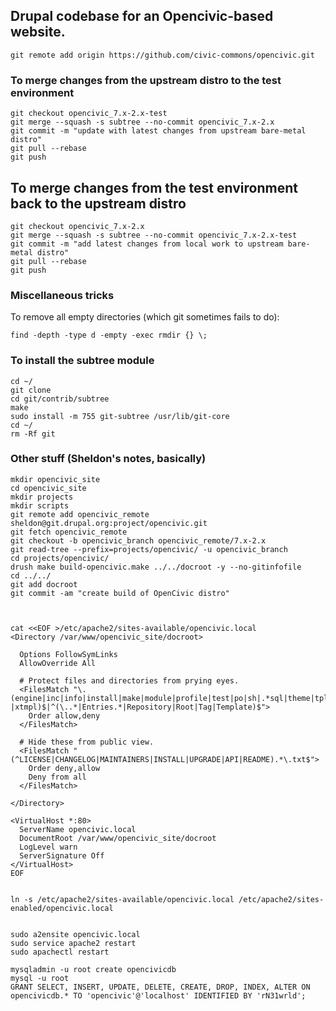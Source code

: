 ## Drupal codebase for an Opencivic-based website.

    git remote add origin https://github.com/civic-commons/opencivic.git

### To merge changes from the upstream distro to the test environment

````
git checkout opencivic_7.x-2.x-test
git merge --squash -s subtree --no-commit opencivic_7.x-2.x
git commit -m "update with latest changes from upstream bare-metal distro"
git pull --rebase
git push
````

## To merge changes from the test environment back to the upstream distro

````
git checkout opencivic_7.x-2.x
git merge --squash -s subtree --no-commit opencivic_7.x-2.x-test
git commit -m "add latest changes from local work to upstream bare-metal distro"
git pull --rebase
git push
````

### Miscellaneous tricks

To remove all empty directories (which git sometimes fails to do):

    find -depth -type d -empty -exec rmdir {} \;

### To install the subtree module

````
cd ~/
git clone
cd git/contrib/subtree
make
sudo install -m 755 git-subtree /usr/lib/git-core
cd ~/
rm -Rf git
````


### Other stuff (Sheldon's notes, basically)

````
mkdir opencivic_site
cd opencivic_site
mkdir projects
mkdir scripts
git remote add opencivic_remote sheldon@git.drupal.org:project/opencivic.git
git fetch opencivic_remote
git checkout -b opencivic_branch opencivic_remote/7.x-2.x
git read-tree --prefix=projects/opencivic/ -u opencivic_branch
cd projects/opencivic/
drush make build-opencivic.make ../../docroot -y --no-gitinfofile
cd ../../
git add docroot
git commit -am "create build of OpenCivic distro"



cat <<EOF >/etc/apache2/sites-available/opencivic.local
<Directory /var/www/opencivic_site/docroot>

  Options FollowSymLinks
  AllowOverride All

  # Protect files and directories from prying eyes.
  <FilesMatch "\.(engine|inc|info|install|make|module|profile|test|po|sh|.*sql|theme|tpl(\.php)?|xtmpl)$|^(\..*|Entries.*|Repository|Root|Tag|Template)$">
    Order allow,deny
  </FilesMatch>

  # Hide these from public view.
  <FilesMatch "(^LICENSE|CHANGELOG|MAINTAINERS|INSTALL|UPGRADE|API|README).*\.txt$">
    Order deny,allow
    Deny from all 
  </FilesMatch>

</Directory>

<VirtualHost *:80>
  ServerName opencivic.local
  DocumentRoot /var/www/opencivic_site/docroot
  LogLevel warn
  ServerSignature Off
</VirtualHost>
EOF


ln -s /etc/apache2/sites-available/opencivic.local /etc/apache2/sites-enabled/opencivic.local


sudo a2ensite opencivic.local
sudo service apache2 restart
sudo apachectl restart

mysqladmin -u root create opencivicdb
mysql -u root
GRANT SELECT, INSERT, UPDATE, DELETE, CREATE, DROP, INDEX, ALTER ON opencivicdb.* TO 'opencivic'@'localhost' IDENTIFIED BY 'rN31wrld';
````